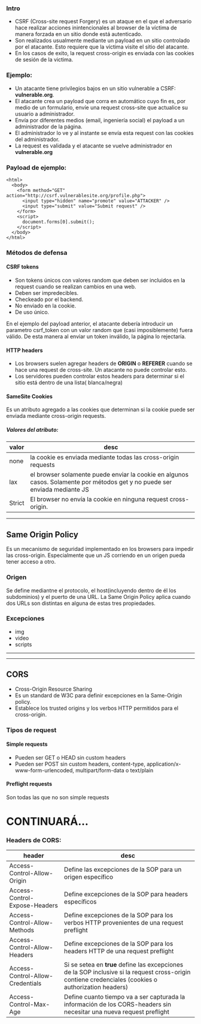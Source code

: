 ### Intro

- CSRF (Cross-site request Forgery) es un ataque en el que el adversario hace realizar acciones inintencionales al browser de la víctima de manera forzada en un sitio donde está autenticado.
- Son realizados usualmente mediante un payload en un sitio controlado por el atacante. Esto requiere que la víctima visite el sitio del atacante.
- En los casos de exito, la request cross-origin es enviada con las cookies de sesión de la victima.

### Ejemplo:

- Un atacante tiene privilegios bajos en un sitio vulnerable a CSRF: **vulnerable.org**.
- El atacante crea un payload que corra en automático cuyo fin es, por medio de un formulario, envíe una request cross-site que actualice su usuario a administrador.
- Envía por diferentes medios (email, ingeniería social) el payload a un administrador de la página.
- El administrador lo ve y al instante se envía esta request con las cookies del administrador.
- La request es validada y el atacante se vuelve administrador en **vulnerable.org**

### Payload de ejemplo:

    <html>
      <body>
        <form method="GET" action="http://csrf.vulnerablesite.org/profile.php">
          <input type="hidden" name="promote" value="ATTACKER" />
          <input type="submit" value="Submit request" />
        </form>
        <script>
          document.forms[0].submit();
        </script>
      </body>
    </html>

### Métodos de defensa

#### CSRF tokens

- Son tokens únicos con valores random que deben ser incluidos en la request cuando se realizan cambios en una web.
- Deben ser impredecibles.
- Checkeado por el backend.
- No enviado en la cookie.
- De uso único.

En el ejemplo del payload anterior, el atacante debería introducir un parametro csrf_token con un valor random que (casi imposiblemente) fuera válido. De esta manera al enviar un token inválido, la página lo rejectaría.

#### HTTP headers

- Los browsers suelen agregar headers de **ORIGIN** o **REFERER** cuando se hace una request de cross-site. Un atacante no puede controlar esto.
- Los servidores pueden controlar estos headers para determinar si el sitio está dentro de una lista( blanca/negra)

#### SameSite Cookies

Es un atributo agregado a las cookies que determinan si la cookie puede ser enviada mediante cross-origin requests. 

##### Valores del atributo:

| valor | desc |
|---|---|
|none | la cookie es enviada mediante todas las cross-origin requests |
|lax | el browser solamente puede enviar la cookie en algunos casos. Solamente por métodos get y no puede ser enviada mediante JS |
|Strict | El browser no envía la cookie en ninguna request cross-origin. |


---
## Same Origin Policy

Es un mecanismo de seguridad implementado en los browsers para impedir las cross-origin. Especialmente que un JS corriendo en un origen pueda tener acceso a otro. 

### Origen

Se define mediantne el protocolo, el host(incluyendo dentro de él los subdominios) y el puerto de una URL. La Same Origin Policy aplica cuando dos URLs son distintas en alguna de estas tres propiedades.

### Excepciones

- img
- video
- scripts

---
---

## CORS

- Cross-Origin Resource Sharing
- Es un standard de W3C para definir excepciones en la Same-Origin policy.
- Establece los trusted origins y los verbos HTTP permitidos para el cross-origin.

### Tipos de request

#### Simple requests

- Pueden ser GET o HEAD sin custom headers
- Pueden ser POST sin custom headers, content-type, application/x-www-form-urlencoded, multipart/form-data o text/plain

#### Preflight requests
Son todas las que no son simple requests

# CONTINUARÁ...

### Headers de CORS:

| header | desc |
|----|---|
|Access-Control-Allow-Origin | Define las excepciones de la SOP para un origen específico |
|Access-Control-Expose-Headers | Define excepciones de la SOP para headers específicos |
|Access-Control-Allow-Methods | Define excepciones de la SOP para los verbos HTTP provenientes de una request preflight |
|Access-Control-Allow-Headers | Define excepciones de la SOP para los headers HTTP de una request preflight |
|Access-Control-Allow-Credentials | Si se setea en **true** define las excepciones de la SOP inclusive si la request cross-origin contiene credenciales (cookies o authorization headers) |
|Access-Control-Max-Age | Define cuanto tiempo va a ser capturada la información de los CORS-headers sin necesitar una nueva request preflight |





